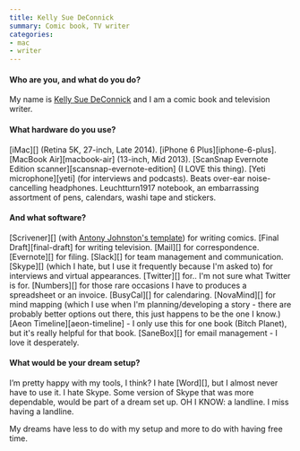 ```yaml
---
title: Kelly Sue DeConnick
summary: Comic book, TV writer
categories:
- mac
- writer
---
```


#### Who are you, and what do you do?

My name is [Kelly Sue DeConnick](http://kellysue.tumblr.com/ "Kelly's Tumblr site.") and I am a comic book and television writer. 

#### What hardware do you use?

[iMac][] (Retina 5K, 27-inch, Late 2014). [iPhone 6 Plus][iphone-6-plus]. [MacBook Air][macbook-air] (13-inch, Mid 2013). [ScanSnap Evernote Edition scanner][scansnap-evernote-edition] (I LOVE this thing). [Yeti microphone][yeti] (for interviews and podcasts). Beats over-ear noise-cancelling headphones. Leuchtturn1917 notebook, an embarrassing assortment of pens, calendars, washi tape and stickers.

#### And what software?

[Scrivener][] (with [Antony Johnston's template](http://antonyjohnston.com/resources/scriveningcomics.php "Anthony's post about setting up Scrivener for writing comics.")) for writing comics. [Final Draft][final-draft] for writing television. [Mail][] for correspondence. [Evernote][] for filing. [Slack][] for team management and communication. [Skype][] (which I hate, but I use it frequently because I'm asked to) for interviews and virtual appearances. [Twitter][] for.. I'm not sure what Twitter is for. [Numbers][] for those rare occasions I have to produces a spreadsheet or an invoice. [BusyCal][] for calendaring. [NovaMind][] for mind mapping (which I use when I'm planning/developing a story - there are probably better options out there, this just happens to be the one I know.) [Aeon Timeline][aeon-timeline] - I only use this for one book (Bitch Planet), but it's really helpful for that book. [SaneBox][] for email management - I love it desperately.

#### What would be your dream setup?

I’m pretty happy with my tools, I think? I hate [Word][], but I almost never have to use it. I hate Skype. Some version of Skype that was more dependable, would be part of a dream set up. OH I KNOW: a landline. I miss having a landline.

My dreams have less to do with my setup and more to do with having free time.